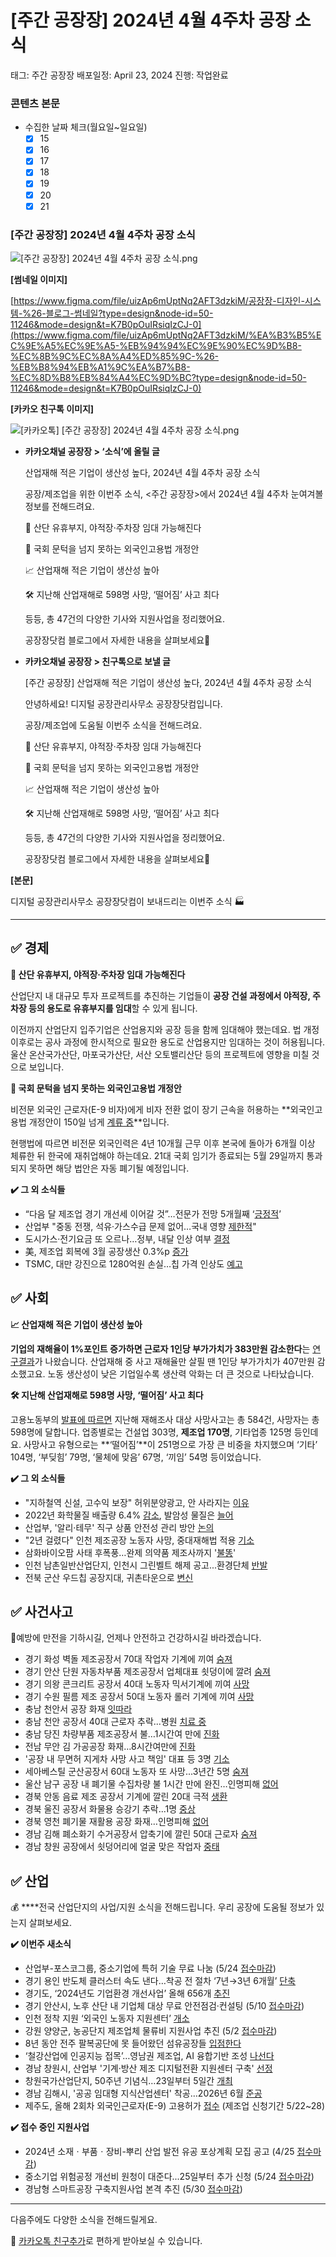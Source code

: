 # [주간 공장장] 2024년 4월 4주차 공장 소식

태그: 주간 공장장
배포일정: April 23, 2024
진행: 작업완료

### 콘텐츠 본문

- 수집한 날짜 체크(월요일~일요일)
    - [x]  15
    - [x]  16
    - [x]  17
    - [x]  18
    - [x]  19
    - [x]  20
    - [x]  21

### **[주간 공장장] 2024년 4월 4주차 공장 소식**

![[주간 공장장] 2024년 4월 4주차 공장 소식.png](%25E1%2584%258C%25E1%2585%25AE%25E1%2584%2580%25E1%2585%25A1%25E1%2586%25AB_%25E1%2584%2580%25E1%2585%25A9%25E1%2586%25BC%25E1%2584%258C%25E1%2585%25A1%25E1%2586%25BC%25E1%2584%258C%25E1%2585%25A1%25E1%2586%25BC_2024%25E1%2584%2582%25E1%2585%25A7%25E1%2586%25AB_4%25E1%2584%258B%25E1%2585%25AF%25E1%2586%25AF_4%25E1%2584%258C%25E1%2585%25AE%25E1%2584%258E%25E1%2585%25A1_%25E1%2584%2580%25E1%2585%25A9%25E1%2586%25BC%25E1%2584%258C%25E1%2585%25A1%25E1%2586%25BC_%25E1%2584%2589%25E1%2585%25A9%25E1%2584%2589%25E1%2585%25B5%25E1%2586%25A8.png)

**[썸네일 이미지]**

[https://www.figma.com/file/uizAp6mUptNq2AFT3dzkiM/공장장-디자인-시스템-%26-블로그-썸네일?type=design&node-id=50-11246&mode=design&t=K7B0pOuIRsiqIzCJ-0](https://www.figma.com/file/uizAp6mUptNq2AFT3dzkiM/%EA%B3%B5%EC%9E%A5%EC%9E%A5-%EB%94%94%EC%9E%90%EC%9D%B8-%EC%8B%9C%EC%8A%A4%ED%85%9C-%26-%EB%B8%94%EB%A1%9C%EA%B7%B8-%EC%8D%B8%EB%84%A4%EC%9D%BC?type=design&node-id=50-11246&mode=design&t=K7B0pOuIRsiqIzCJ-0)

**[카카오 친구톡 이미지]**

![[카카오톡] [주간 공장장] 2024년 4월 4주차 공장 소식.png](%25E1%2584%258F%25E1%2585%25A1%25E1%2584%258F%25E1%2585%25A1%25E1%2584%258B%25E1%2585%25A9%25E1%2584%2590%25E1%2585%25A9%25E1%2586%25A8_%25E1%2584%258C%25E1%2585%25AE%25E1%2584%2580%25E1%2585%25A1%25E1%2586%25AB_%25E1%2584%2580%25E1%2585%25A9%25E1%2586%25BC%25E1%2584%258C%25E1%2585%25A1%25E1%2586%25BC%25E1%2584%258C%25E1%2585%25A1%25E1%2586%25BC_2024%25E1%2584%2582%25E1%2585%25A7%25E1%2586%25AB_4%25E1%2584%258B%25E1%2585%25AF%25E1%2586%25AF_4%25E1%2584%258C%25E1%2585%25AE%25E1%2584%258E%25E1%2585%25A1_%25E1%2584%2580%25E1%2585%25A9%25E1%2586%25BC%25E1%2584%258C%25E1%2585%25A1%25E1%2586%25BC_%25E1%2584%2589%25E1%2585%25A9%25E1%2584%2589%25E1%2585%25B5%25E1%2586%25A8.png)

- **카카오채널 공장장 > ‘소식’에 올릴 글**
    
    산업재해 적은 기업이 생산성 높다, 2024년 4월 4주차 공장 소식
    
    공장/제조업을 위한 이번주 소식, <주간 공장장>에서
    2024년 4월 4주차 눈여겨볼 정보를 전해드려요.
    
    🚙 산단 유휴부지, 야적장·주차장 임대 가능해진다
    
    🚪 국회 문턱을 넘지 못하는 외국인고용법 개정안
    
    📈 산업재해 적은 기업이 생산성 높아
    
    🛠️ 지난해 산업재해로 598명 사망, ‘떨어짐’ 사고 최다
    
    등등, 총 47건의 다양한 기사와 지원사업을 정리했어요.
    
    공장장닷컴 블로그에서 자세한 내용을 살펴보세요🤗
    
- **카카오채널 공장장 > 친구톡으로 보낼 글**
    
    [주간 공장장] 산업재해 적은 기업이 생산성 높다, 2024년 4월 4주차 공장 소식
    
    안녕하세요! 디지털 공장관리사무소 공장장닷컴입니다.
    
    공장/제조업에 도움될 이번주 소식을 전해드려요.
    
    🚙 산단 유휴부지, 야적장·주차장 임대 가능해진다
    
    🚪 국회 문턱을 넘지 못하는 외국인고용법 개정안
    
    📈 산업재해 적은 기업이 생산성 높아
    
    🛠️ 지난해 산업재해로 598명 사망, ‘떨어짐’ 사고 최다
    
    등등, 총 47건의 다양한 기사와 지원사업을 정리했어요.
    
    공장장닷컴 블로그에서 자세한 내용을 살펴보세요🤗
    

**[본문]**

디지털 공장관리사무소 공장장닷컴이 보내드리는 이번주 소식 🏭

---

## **✅ 경제**

**🚙 산단 유휴부지, 야적장·주차장 임대 가능해진다**

산업단지 내 대규모 투자 프로젝트를 추진하는 기업들이 **공장 건설 과정에서 야적장, 주차장 등의 용도로 유휴부지를 임대**할 수 있게 됩니다.

이전까지 산업단지 입주기업은 산업용지와 공장 등을 함께 임대해야 했는데요. 법 개정 이후로는 공사 과정에 한시적으로 필요한 용도로 산업용지만 임대하는 것이 허용됩니다. 울산 온산국가산단, 마포국가산단, 서산 오토밸리산단 등의 프로젝트에 영향을 미칠 것으로 보입니다.

**🚪 국회 문턱을 넘지 못하는 외국인고용법 개정안**

비전문 외국인 근로자(E-9 비자)에게 비자 전환 없이 장기 근속을 허용하는 **외국인고용법 개정안이 150일 넘게 [계류 중](https://www.donga.com/news/Politics/article/all/20240415/124474278/18)**입니다.

현행법에 따르면 비전문 외국인력은 4년 10개월 근무 이후 본국에 돌아가 6개월 이상 체류한 뒤 한국에 재취업해야 하는데요. 21대 국회 임기가 종료되는 5월 29일까지 통과되지 못하면 해당 법안은 자동 폐기될 예정입니다.

**✔️ 그 외 소식들**

- “다음 달 제조업 경기 개선세 이어갈 것”…전문가 전망 5개월째 ‘[긍정적](https://news.kbs.co.kr/news/pc/view/view.do?ncd=7944859)’
- 산업부 "중동 전쟁, 석유·가스수급 문제 없어…국내 영향 [제한적](https://news.mt.co.kr/mtview.php?no=2024041918573751410)"
- 도시가스·전기요금 또 오르나…정부, 내달 인상 여부 [결정](https://www.donga.com/news/Economy/article/all/20240414/124472619/1)
- 美, 제조업 회복에 3월 공장생산 0.3%p [증가](https://www.hankyung.com/article/202404165818i)
- TSMC, 대만 강진으로 1280억원 손실…칩 가격 인상도 [예고](https://www.sisajournal.com/news/articleView.html?idxno=288744)

## **✅** 사회

**📈 산업재해 적은 기업이 생산성 높아**

**기업의 재해율이 1%포인트 증가하면 근로자 1인당 부가가치가 383만원 감소한다**는 [연구결과](https://www.hankyung.com/article/202404215190Y)가 나왔습니다. 산업재해 중 사고 재해율만 살필 땐 1인당 부가가치가 407만원 감소했고요. 노동 생산성이 낮은 기업일수록 생산력 악화는 더 큰 것으로 나타났습니다.

**🛠️ 지난해 산업재해로 598명 사망, ‘떨어짐’ 사고 최다**

고용노동부의 [발표에 따르면](https://www.mdtoday.co.kr/news/view/1065600604707336) 지난해 재해조사 대상 사망사고는 총 584건, 사망자는 총 598명에 달합니다. 업종별로는 건설업 303명, **제조업 170명**, 기타업종 125명 등인데요. 사망사고 유형으로는 **‘떨어짐’**이 251명으로 가장 큰 비중을 차지했으며 ‘기타’ 104명, ‘부딪힘’ 79명, ‘물체에 맞음’ 67명, ‘끼임’ 54명 등이었습니다.

**✔️ 그 외 소식들**

- "지하철역 신설, 고수익 보장" 허위분양광고, 안 사라지는 [이유](https://www.segye.com/newsView/20240415526440)
- 2022년 화학물질 배출량 6.4% [감소](https://www.hkbs.co.kr/news/articleView.html?idxno=752230), 발암성 물질은 [늘어](https://m.edaily.co.kr/news/read?newsId=02433766638856776&mediaCodeNo=257)
- 산업부, '알리·테무' 직구 상품 안전성 관리 방안 [논의](https://www.ytn.co.kr/_ln/0102_202404181720470491)
- "2년 걸렸다" 인천 제조공장 노동자 사망, 중대재해법 적용 [기소](https://m.nocutnews.co.kr/news/6132052)
- 삼화바이오팜 사태 후폭풍…완제 의약품 제조사까지 '[불똥](https://www.medicaltimes.com/Main/News/NewsView.html?ID=1158414&ref=naverpc)'
- 인천 남촌일반산업단지, 인천시 그린벨트 해제 공고...환경단체 [반발](http://www.newstheone.com/news/articleView.html?idxno=119744)
- 전북 군산 우드칩 공장지대, 귀촌타운으로 [변신](https://www.donga.com/news/article/all/20240416/124512680/1)

## **✅** 사건사고

👷예방에 만전을 기하시길, 언제나 안전하고 건강하시길 바라겠습니다.

- 경기 화성 벽돌 제조공장서 70대 작업자 기계에 끼여 [숨져](https://www.yna.co.kr/view/AKR20240415103500061)
- 경기 안산 단원 자동차부품 제조공장서 업체대표 쇳덩이에 깔려 [숨져](http://www.joongang.tv/news/articleView.html?idxno=71691)
- 경기 의왕 콘크리트 공장서 40대 노동자 믹서기계에 끼여 [사망](http://m.kyeongin.com/view.php?key=20240418027278465)
- 경기 수원 필름 제조 공장서 50대 노동자 롤러 기계에 끼여 [사망](http://m.kyeongin.com/view.php?key=20240419025108720)
- 충남 천안서 공장 화재 [잇따라](https://www.newsfreezone.co.kr/news/articleView.html?idxno=562551)
- 충남 천안 공장서 40대 근로자 추락...병원 [치료 중](https://www.newspim.com/news/view/20240420000087)
- 충남 당진 차량부품 제조공장서 불…1시간여 만에 [진화](https://www.yna.co.kr/view/AKR20240420013300063)
- 전남 무안 김 가공공장 화재…8시간여만에 [진화](https://www.yna.co.kr/view/AKR20240416023700054)
- '공장 내 무면허 지게차 사망 사고 책임' 대표 등 3명 [기소](http://m.mdilbo.com/detail/c3QycN/717892)
- 세아베스틸 군산공장서 60대 노동자 또 사망...3년간 5명 [숨져](https://www.pointe.co.kr/news/articleView.html?idxno=21579)
- 울산 남구 공장 내 폐기물 수집차량 불 1시간 만에 완진…인명피해 [없어](https://www.ulkyung.kr/news/articleView.html?idxno=43401)
- 경북 안동 음료 제조 공장서 기계에 깔린 20대 극적 [생환](https://m.nocutnews.co.kr/news/6129887)
- 경북 울진 공장서 화물용 승강기 추락...1명 [중상](https://news.zum.com/articles/90148367)
- 경북 영천 폐기물 재활용 공장 화재…인명피해 [없어](http://www.ksmnews.co.kr/news/view.php?idx=478184)
- 경남 김해 폐소화기 수거공장서 압축기에 깔린 50대 근로자 [숨져](https://www.newspim.com/news/view/20240417001219)
- 경남 창원 공장에서 쇳덩어리에 얼굴 맞은 작업자 [중태](https://www.ytn.co.kr/_ln/0115_202404190907178741)

## **✅** 산업

💰 ****전국 산업단지의 사업/지원 소식을 전해드립니다. 우리 공장에 도움될 정보가 있는지 살펴보세요.

**✔️ 이번주 새소식**

- 산업부-포스코그룹, 중소기업에 특허 기술 무료 나눔 (5/24 [접수마감](https://www.ekn.kr/web/view.php?key=20240421026380255))
- 경기 용인 반도체 클러스터 속도 낸다…착공 전 절차 ‘7년→3년 6개월’ [단축](https://m.ceoscoredaily.com/page/view/2024041717393779672)
- 경기도, ‘2024년도 기업환경 개선사업’ 올해 656개 [추진](https://biz.heraldcorp.com/view.php?ud=20240417050027)
- 경기 안산시, 노후 산단 내 기업체 대상 무료 안전점검·컨설팅 (5/10 [접수마감](https://www.yna.co.kr/view/AKR20240418055500061))
- 인천 정착 지원 ‘외국인 노동자 지원센터’ [개소](https://m.khan.co.kr/local/Incheon/article/202404211445011#c2b)
- 강원 양양군, 농공단지 제조업체 물류비 지원사업 추진 (5/2 [접수마감](https://www.pressian.com/pages/articles/2024041617001246491))
- 8년 동안 전주 팔복공단에 못 들어왔던 섬유공장들 [입점한다](https://www.jjan.kr/article/20240415580027)
- ‘철강산업에 인공지능 접목’…영남권 제조업, AI 융합기반 조성 [나선다](https://www.khan.co.kr/local/Gyeongbuk/article/202404221102001)
- 경남 창원시, 산업부 '기계·방산 제조 디지털전환 지원센터 구축' [선정](https://www.gukjenews.com/news/articleView.html?idxno=2969081)
- 창원국가산업단지, 50주년 기념식…23일부터 5일간 [개최](https://www.newsis.com/view/?id=NISX20240418_0002704337)
- 경남 김해시, '공공 임대형 지식산업센터' 착공…2026년 6월 [준공](https://www.hankyung.com/article/202404177480Y)
- 제주도, 올해 2회차 외국인근로자(E-9) 고용허가 [접수](http://www.nuriilbo.com/news/article.html?no=474861) (제조업 신청기간 5/22~28)

**✔️ 접수 중인 지원사업**

- 2024년 소재ㆍ부품ㆍ장비-뿌리 산업 발전 유공 포상계획 모집 공고 (4/25 [접수마감](https://www.bizinfo.go.kr/web/lay1/bbs/S1T122C128/AS/74/view.do?pblancId=PBLN_000000000096173))
- 중소기업 위험공정 개선비 원청이 대준다...25일부터 추가 신청 (5/24 [접수마감](https://news.heraldcorp.com/view.php?ud=20240324050069))
- 경남형 스마트공장 구축지원사업 본격 추진 (5/30 [접수마감](http://www.mediagn.co.kr/news/articleView.html?idxno=19156))

---

다음주에도 다양한 소식을 전해드릴게요.

💬 [카카오톡 친구추가](http://pf.kakao.com/_Nfxmsxj)로 편하게 받아보실 수 있습니다.